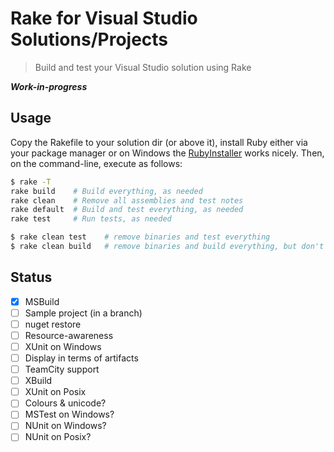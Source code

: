 Rake for Visual Studio Solutions/Projects
=========================================
> Build and test your Visual Studio solution using Rake


**_Work-in-progress_**


Usage
-----

Copy the Rakefile to your solution dir (or above it), install Ruby either via
your package manager or on Windows the
[RubyInstaller](http://rubyinstaller.org/) works nicely. Then, on the
command-line, execute as follows:

```sh
$ rake -T
rake build    # Build everything, as needed
rake clean    # Remove all assemblies and test notes
rake default  # Build and test everything, as needed
rake test     # Run tests, as needed

$ rake clean test    # remove binaries and test everything
$ rake clean build   # remove binaries and build everything, but don't test
```


Status
------

- [x] MSBuild
- [ ] Sample project (in a branch)
- [ ] nuget restore
- [ ] Resource-awareness
- [ ] XUnit on Windows
- [ ] Display in terms of artifacts
- [ ] TeamCity support
- [ ] XBuild
- [ ] XUnit on Posix
- [ ] Colours & unicode?
- [ ] MSTest on Windows?
- [ ] NUnit on Windows?
- [ ] NUnit on Posix?

